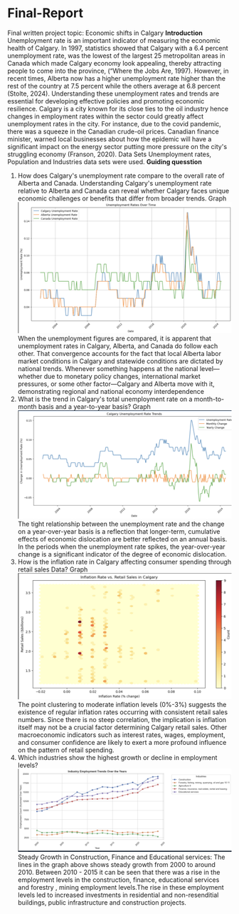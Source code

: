 # Final-Report
Final written project topic: Economic shifts in Calgary
**Introduction**
Unemployment rate is an important indicator of measuring the economic health of Calgary. In 1997, statistics showed that Calgary with a 6.4 percent unemployment rate, was the lowest of the largest 25 metropolitan areas in Canada which made Calgary economy look appealing, thereby attracting people to come into the province, (“Where the Jobs Are, 1997). However, in recent times, Alberta now has a higher unemployment rate higher than the rest of the country at 7.5 percent while the others average at 6.8 percent (Stolte, 2024). Understanding these unemployment rates and trends are essential for developing effective policies and promoting economic resilience. Calgary is a city known for its close ties to the oil industry hence changes in employment rates within the sector could greatly affect unemployment rates in the city. For instance, due to the covid pandemic, there was a squeeze in the Canadian crude-oil prices. Canadian finance minister, warned local businesses about how the epidemic will have a significant impact on the energy sector putting more pressure on the city's struggling economy (Franson, 2020).
Data Sets
Unemployment rates, Population and Industries data sets were used.
**Guiding quesstion** 
1. How does Calgary's unemployment rate compare to the overall rate of Alberta and Canada. Understanding Calgary's unemployment rate relative to Alberta and Canada can reveal whether Calgary faces unique economic challenges or benefits that differ from broader trends.
   Graph
   ![My Image](my_folder/trends_unemployment.png)
   When the unemployment figures are compared, it is apparent that unemployment rates in Calgary, Alberta, and Canada do follow each other. That convergence accounts for the fact that local Alberta labor market conditions in Calgary and statewide conditions are dictated by national trends. Whenever something happens at the national level—whether due to monetary policy changes, international market pressures, or some other factor—Calgary and Alberta move with it, demonstrating regional and national economy interdependence
2. What is the trend in Calgary's total unemployment rate on a month-to-month basis and a year-to-year basis?
   Graph
   ![My Image](my_folder/year_monthly_calgary.png)
   The tight relationship between the unemployment rate and the change on a year-over-year basis is a reflection that longer-term, cumulative effects of economic dislocation are better reflected on an annual basis. In the periods when the unemployment rate spikes, the year-over-year change is a significant indicator of the degree of economic dislocation.
3. How is the inflation rate in Calgary affecting consumer spending through retail sales Data?
Graph
 ![My Image](my_folder/retail_sales.png)
The point clustering to moderate inflation levels (0%-3%) suggests the existence of regular inflation rates occurring with consistent retail sales numbers. Since there is no steep correlation, the implication is inflation itself may not be a crucial factor determining Calgary retail sales. Other macroeconomic indicators such as interest rates, wages, employment, and consumer confidence are likely to exert a more profound influence on the pattern of retail spending.
4. Which industries show the highest growth or decline in employment levels?
  ![My Image](my_folder/industries.png)
Steady Growth in Construction, Finance and Educational services:
The lines in the graph above shows steady growth from 2000 to around 2010. Between 2010 - 2015 it can be seen that there was a rise in the employment levels in the construction, finance, educational services and forestry , mining employment levels.The rise in these employment levels led to increased investments in residential and non-resenditial buildings, public infrastructure and construction projects.

  
   
   




